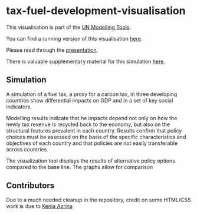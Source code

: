 # tax-fuel-development-visualisation

This visualisation is part of the [UN Modelling Tools](https://un-modelling.github.io/).

You can find a running version of this visualisation
[here](https://un-modelling.github.io/tax-fuel-development-visualisation/).

Please read through the
[presentation](https://un-modelling.github.io/tax-fuel-development-presentation/).

There is valuable supplementary material for this simulation
[here](https://github.com/un-modelling/tax-fuel-development-supplementary/).

## Simulation

A simulation of a fuel tax, a proxy for a carbon tax, in three
developing countries show differential impacts on GDP and in a set of
key social indicators.

Modelling results indicate that he impacts depend not only on how the
newly tax revenue is recycled back to the economy, but also on the
structural features prevalent in each country. Results confirm that
policy choices must be assessed on the basis of the specific
characteristics and objectives of each country and that policies are
not easily transferable across countries.

The visualization tool displays the results of alternative policy
options compared to the base line. The graphs allow for comparison

## Contributors
Due to a much needed cleanup in the repository, credit on some HTML/CSS
work is due to [Kenia Azrina](https://github.com/kennyazrina)
